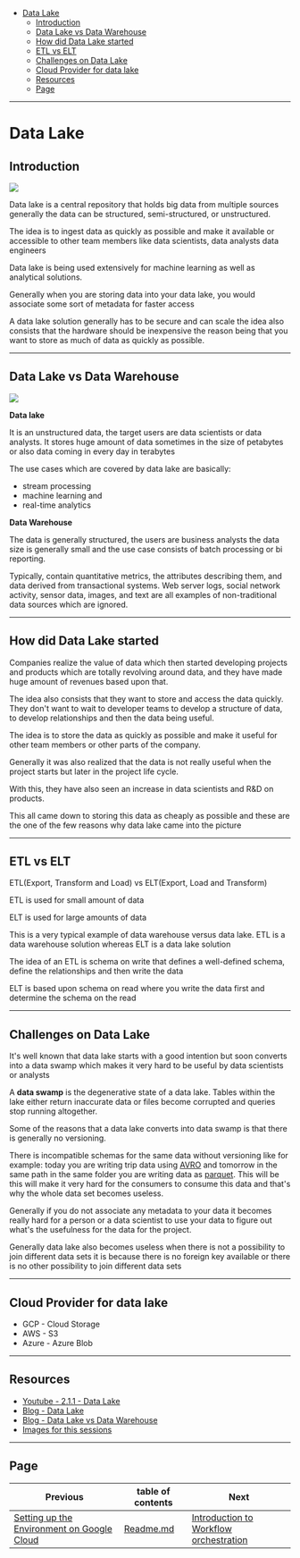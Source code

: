 - [Data Lake](#data-lake)
  - [Introduction](#introduction)
  - [Data Lake vs Data Warehouse](#data-lake-vs-data-warehouse)
  - [How did Data Lake started](#how-did-data-lake-started)
  - [ETL vs ELT](#etl-vs-elt)
  - [Challenges on Data Lake](#challenges-on-data-lake)
  - [Cloud Provider for data lake](#cloud-provider-for-data-lake)
  - [Resources](#resources)
  - [Page](#page)

---

# Data Lake

## Introduction

![](https://i.imgur.com/cd7vjxo.png)

Data lake is a central repository that holds big data from multiple sources generally the data can be structured,
semi-structured, or unstructured.

The idea is to ingest data as quickly as possible and make it available or accessible to other team members like data
scientists, data analysts data engineers

Data lake is being used extensively for machine learning as well as analytical solutions.

Generally when you are storing data into your data lake, you would associate some sort of metadata for faster access

A data lake solution generally has to be secure and can scale the idea also consists that the hardware should be
inexpensive the reason being that you want to store as much of data as quickly as possible.

---

## Data Lake vs Data Warehouse

![](https://i.imgur.com/Vmjpf4n.png)

**Data lake**

It is an unstructured data, the target users are data scientists or data analysts. It stores huge amount of data
sometimes in the size of petabytes or also data coming in every day in terabytes

The use cases which are covered by data lake are basically:

- stream processing
- machine learning and
- real-time analytics

**Data Warehouse**

The data is generally structured, the users are business analysts the data size is generally small and the use case
consists of batch processing or bi reporting.

Typically, contain quantitative metrics, the attributes describing them, and data derived from transactional systems. Web
server logs, social network activity, sensor data, images, and text are all examples of non-traditional data sources
which are ignored.

---

## How did Data Lake started

Companies realize the value of data which then started developing projects and products which are totally revolving
around data, and they have made huge amount of revenues based upon that.

The idea also consists that they want to store and access the data quickly. They don't want to wait to developer teams
to develop a structure of data, to develop relationships and then the data being useful.

The idea is to store the data as quickly as possible and make it useful for other team members or other parts of the
company.

Generally it was also realized that the data is not really useful when the project starts but later in the project life
cycle.

With this, they have also seen an increase in data scientists and R&D on products.

This all came down to storing this data as cheaply as possible and these are the one of the few reasons why data
lake came into the picture

---

## ETL vs ELT

ETL(Export, Transform and Load) vs ELT(Export, Load and Transform)

ETL is used for small amount of data

ELT is used for large amounts of data

This is a very typical example of data warehouse versus data lake. ETL is a data warehouse solution whereas ELT is a
data lake solution

The idea of an ETL is schema on write that defines a well-defined schema, define the relationships and then write the data

ELT is based upon schema on read where you write the data first and determine the schema on the read

---

## Challenges on Data Lake

It's well known that data lake starts with a good intention but soon converts into a data swamp which makes it very hard to be useful by data scientists or analysts

A **data swamp** is the degenerative state of a data lake. Tables within the lake either return inaccurate data or files become corrupted and queries stop running altogether.

Some of the reasons that a data lake converts into data swamp is that there is generally no versioning.

There is incompatible schemas for the same data without versioning like for example: today you are writing trip data using [AVRO](https://avro.apache.org/) and tomorrow in the same path in the same folder you are writing data as [parquet](https://parquet.apache.org/). This will be this will make it very hard for the consumers to consume this data and that's why the whole data set becomes useless.

Generally if you do not associate any metadata to your data it becomes really hard for a person or a data scientist to use your data to figure out what's the usefulness for the data for the project.

Generally data lake also becomes useless when there is not a possibility to join different data sets it is because there is no foreign key available or there is no other possibility to join different data sets

---

## Cloud Provider for data lake

- GCP - Cloud Storage
- AWS - S3
- Azure - Azure Blob

---

## Resources

- [Youtube - 2.1.1 - Data Lake](https://www.youtube.com/watch?v=W3Zm6rjOq70)
- [Blog - Data Lake](https://lakefs.io/blog/data-lakes/)
- [Blog - Data Lake vs Data Warehouse](https://vmblog.com/archive/2022/05/30/7-key-differences-between-data-lake-and-data-warehouse-do-you-need-both.aspx)
- [Images for this sessions](files/week2/2_1_1_files)

---

## Page

| Previous                                                                                          | table of contents      | Next                                                                                      |
|---------------------------------------------------------------------------------------------------|------------------------|-------------------------------------------------------------------------------------------|
| [Setting up the Environment on Google Cloud](1_4_1_Setting_up_the_Environment_on_Google_Cloud.md) | [Readme.md](README.md) | [Introduction to Workflow orchestration](2_2_1_Introduction_to_Workflow_orchestration.md) |